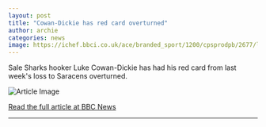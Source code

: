 ```yaml
---
layout: post
title: "Cowan-Dickie has red card overturned"
author: archie
categories: news
image: https://ichef.bbci.co.uk/ace/branded_sport/1200/cpsprodpb/2677/live/6a8c1290-af29-11f0-b9f9-e5c1839c872f.jpg
---
```

Sale Sharks hooker Luke Cowan-Dickie has had his red card from last week's loss to Saracens overturned.

![Article Image](https://ichef.bbci.co.uk/ace/branded_sport/1200/cpsprodpb/2677/live/6a8c1290-af29-11f0-b9f9-e5c1839c872f.jpg)

[Read the full article at BBC News](https://www.bbc.com/sport/rugby-union/articles/cpv14824mymo?at_medium=RSS&at_campaign=rss)

---
